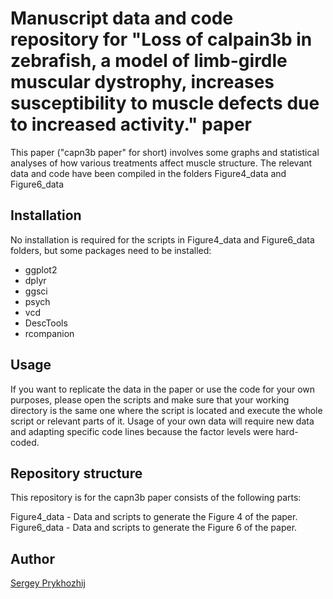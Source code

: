 # Manuscript data and code repository for "Loss of calpain3b in zebrafish, a model of limb-girdle muscular dystrophy, increases susceptibility to muscle defects due to increased activity." paper

This paper ("capn3b paper" for short) involves some graphs and statistical analyses of how various treatments affect muscle structure. The relevant data and code have been compiled in the folders Figure4_data and Figure6_data

## Installation
No installation is required for the scripts in Figure4_data and Figure6_data folders, but some packages need to be installed:

- ggplot2
- dplyr
- ggsci
- psych
- vcd
- DescTools
- rcompanion

## Usage
If you want to replicate the data in the paper or use the code for your own purposes, please open the scripts and make sure that your working directory is the same one where the script is located and execute the whole script or relevant parts of it. Usage of your own data will require new data and adapting specific code lines because the factor levels were hard-coded.

## Repository structure
This repository is for the capn3b paper consists of the following parts:

Figure4_data - Data and scripts to generate the Figure 4 of the paper. 
Figure6_data - Data and scripts to generate the Figure 6 of the paper. 

## Author
[Sergey Prykhozhij](https://github.com/SergeyPry)
